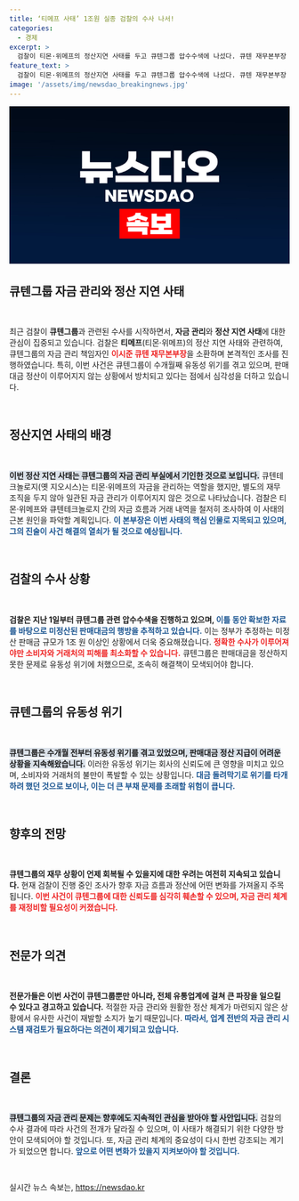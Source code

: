 ```yaml
---
title: ‘티메프 사태’ 1조원 실종 검찰의 수사 나서!
categories:
  - 경제
excerpt: >
  검찰이 티몬·위메프의 정산지연 사태를 두고 큐텐그룹 압수수색에 나섰다. 큐텐 재무본부장 소환과 자금 흐름 조사로 미정산 판매대금 1조원의 행방을 추적 중이다. 사태의 실체가 드러나고 있다!
feature_text: >
  검찰이 티몬·위메프의 정산지연 사태를 두고 큐텐그룹 압수수색에 나섰다. 큐텐 재무본부장 소환과 자금 흐름 조사로 미정산 판매대금 1조원의 행방을 추적 중이다. 사태의 실체가 드러나고 있다!
image: '/assets/img/newsdao_breakingnews.jpg'
---
```


<p><img src="/assets/img/newsdao_breakingnews.jpg" alt="implanttips 속보" /></p>

<h2 data-ke-size="size26">큐텐그룹 자금 관리와 정산 지연 사태</h2>

<p data-ke-size="size16">&nbsp;</p>

<p data-ke-size="size16">최근 검찰이 <b>큐텐그룹</b>과 관련된 수사를 시작하면서, <b>자금 관리</b>와 <b>정산 지연 사태</b>에 대한 관심이 집중되고 있습니다. 검찰은 <b>티메프</b>(티몬·위메프)의 정산 지연 사태와 관련하여, 큐텐그룹의 자금 관리 책임자인 <b><span style="color: #ee2323;">이시준 큐텐 재무본부장</span></b>을 소환하며 본격적인 조사를 진행하였습니다. 특히, 이번 사건은 큐텐그룹이 수개월째 유동성 위기를 겪고 있으며, 판매대금 정산이 이루어지지 않는 상황에서 방치되고 있다는 점에서 심각성을 더하고 있습니다.</p>

<p data-ke-size="size16">&nbsp;</p>

<h2 data-ke-size="size26">정산지연 사태의 배경</h2>

<p data-ke-size="size16">&nbsp;</p>

<p data-ke-size="size16"><b><span style="background-color: #21538527;">이번 정산 지연 사태는 큐텐그룹의 자금 관리 부실에서 기인한 것으로 보입니다.</span></b> 큐텐테크놀로지(옛 지오시스)는 티몬·위메프의 자금을 관리하는 역할을 했지만, 별도의 재무 조직을 두지 않아 일관된 자금 관리가 이루어지지 않은 것으로 나타났습니다. 검찰은 티몬·위메프와 큐텐테크놀로지 간의 자금 흐름과 거래 내역을 철저히 조사하여 이 사태의 근본 원인을 파악할 계획입니다. <b><span style="color: #1a5490;">이 본부장은 이번 사태의 핵심 인물로 지목되고 있으며, 그의 진술이 사건 해결의 열쇠가 될 것으로 예상됩니다.</span></b></p>

<p data-ke-size="size16">&nbsp;</p>

<h2 data-ke-size="size26">검찰의 수사 상황</h2>

<p data-ke-size="size16">&nbsp;</p>

<p data-ke-size="size16"><b>검찰은 지난 1일부터 큐텐그룹 관련 압수수색을 진행하고 있으며, <span style="color: #1a5490;">이틀 동안 확보한 자료를 바탕으로 미정산된 판매대금의 행방을 추적하고 있습니다.</span></b> 이는 정부가 추정하는 미정산 판매금 규모가 1조 원 이상인 상황에서 더욱 중요해졌습니다. <b><span style="color: #ee2323;">정확한 수사가 이루어져야만 소비자와 거래처의 피해를 최소화할 수 있습니다.</span></b> 큐텐그룹은 판매대금을 정산하지 못한 문제로 유동성 위기에 처했으므로, 조속히 해결책이 모색되어야 합니다.</p>

<p data-ke-size="size16">&nbsp;</p>

<h2 data-ke-size="size26">큐텐그룹의 유동성 위기</h2>

<p data-ke-size="size16">&nbsp;</p>

<p data-ke-size="size16"><b><span style="background-color: #21538527;">큐텐그룹은 수개월 전부터 유동성 위기를 겪고 있었으며, 판매대금 정산 지급이 어려운 상황을 지속해왔습니다.</span></b> 이러한 유동성 위기는 회사의 신뢰도에 큰 영향을 미치고 있으며, 소비자와 거래처의 불만이 폭발할 수 있는 상황입니다. <b><span style="color: #1a5490;">대금 돌려막기로 위기를 타개하려 했던 것으로 보이나, 이는 더 큰 부채 문제를 초래할 위험이 큽니다.</span></b></p>

<p data-ke-size="size16">&nbsp;</p>

<h2 data-ke-size="size26">향후의 전망</h2>

<p data-ke-size="size16">&nbsp;</p>

<p data-ke-size="size16"><b>큐텐그룹의 재무 상황이 언제 회복될 수 있을지에 대한 우려는 여전히 지속되고 있습니다.</b> 현재 검찰이 진행 중인 조사가 향후 자금 흐름과 정산에 어떤 변화를 가져올지 주목됩니다. <b><span style="color: #ee2323;">이번 사건이 큐텐그룹에 대한 신뢰도를 심각히 훼손할 수 있으며, 자금 관리 체계를 재정비할 필요성이 커졌습니다.</span></b></p>

<p data-ke-size="size16">&nbsp;</p>

<h2 data-ke-size="size26">전문가 의견</h2>

<p data-ke-size="size16">&nbsp;</p>

<p data-ke-size="size16"><b>전문가들은 이번 사건이 큐텐그룹뿐만 아니라, 전체 유통업계에 걸쳐 큰 파장을 일으킬 수 있다고 경고하고 있습니다.</b> 적절한 자금 관리와 원활한 정산 체계가 마련되지 않은 상황에서 유사한 사건이 재발할 소지가 높기 때문입니다. <b><span style="color: #1a5490;">따라서, 업계 전반의 자금 관리 시스템 재검토가 필요하다는 의견이 제기되고 있습니다.</span></b></p>

<p data-ke-size="size16">&nbsp;</p>

<h2 data-ke-size="size26">결론</h2>

<p data-ke-size="size16">&nbsp;</p>

<p data-ke-size="size16"><b><span style="background-color: #21538527;">큐텐그룹의 자금 관리 문제는 향후에도 지속적인 관심을 받아야 할 사안입니다.</span></b> 검찰의 수사 결과에 따라 사건의 전개가 달라질 수 있으며, 이 사태가 해결되기 위한 다양한 방안이 모색되어야 할 것입니다. 또, 자금 관리 체계의 중요성이 다시 한번 강조되는 계기가 되었으면 합니다. <b><span style="color: #1a5490;">앞으로 어떤 변화가 있을지 지켜보아야 할 것입니다.</span></b></p>

<p data-ke-size="size16">&nbsp;</p>
실시간 뉴스 속보는, <a href="https://newsdao.kr" rel="dofollow">https://newsdao.kr</a>


